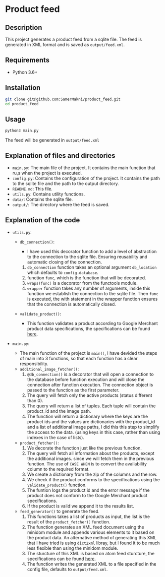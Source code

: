 # Product feed
## Description
This project generates a product feed from a sqlite file. The feed is generated in XML format and is saved as `output/feed.xml`.

## Requirements
- Python 3.6+

## Installation
```bash
git clone git@github.com:SamerMakni/product_feed.git
cd product_feed
```


## Usage
```bash
python3 main.py
```
The feed will be generated in `output/feed.xml`

## Explanation of files and directories
- `main.py`: The main file of the project. It contains the main function that ru,s when the project is executed.
- `config.py`: Contains the configuration of the project. It contains the path to the sqlite file and the path to the output directory.
- `README.md`: This file.
- `utils.py`: Contains utility functions.
- `data/`: Contains the sqlite file.
- `output/`: The directory where the feed is saved.

## Explanation of the code
- `utils.py`:
    - `db_connection()`:
        - I have used this decorator function to add a level of abstraction to the connection to the sqlite file. Ensuring reusability and automatic closing of the connection.
        1. `db_connection` function takes an optional argument `db_location` which defaults to `config.database`.
        2. function `func`, which is the function that will be decorated.
        3. `wraps(func)` is a decorator from the functools module.
        4. `wrapper` function takes any number of arguments, inside this function we establish the connection to the sqlite file. Then `func` is executed, the with statement in the wrapper function ensures that the connection is automatically closed.

    - `validate_product()`:
        - This function validates a product according to Google Merchant product data specifications, the specifications can be found [here](https://support.google.com/merchants/answer/7052112?hl=en).

- `main.py`:
    - The main function of the project is `main()`, I have devided the steps of main into 3 functions, so that each function has a clear responsibility.
    - `additional_image_fetcher()`:
        1. `@db_connection()` is a decorator that will open a connection to the database before function execution and will close the connection after function execution. The connection object is passed to the function as the first parameter.
        2. The query will fetch only the active products (status different than 0).
        3. The query will return a list of tuples. Each tuple will contain the product_id and the image path.
        4. The function will return a dictionary where the keys are the product ids and the values are dictionaries with the product_id and a list of additional image paths, I did this this step to simplify the access to the data. (using keys in this case, rather than using indexes in the case of lists).
    - `product_fetcher()`:
        1. We decorate the function just like the previous function.
        2. The query will fetch all information about the products, except the additional images. since we will fetch them in the previous function. The use of `CASE WHEN` is to convert the availability column to the required format.
        3. We create a dictionary from the zip of the columns and the row.
        4. We check if the product conforms to the specifications using the `validate_product()` function.
        5. The funtion logs the product id and the error message if the product does not conform to the Google Merchant product specifications.
        5. If the product is valid we append it to the results list.
    - `feed_generator()` to generate the feed.
        1. This functions takes a list of products as input, the list is the result of the `product_fetcher()` function.
        2. The function generates an XML feed document using the minidom module and appends various elements to it based on the product data. An alternative method of generating this XML that I have tried is using `dict2xml` libray, but I found it to be much less flexible than using the minidom module.
        4. The sturcture of this XML is based on atom feed sturcture, the specifications can be found [here](https://validator.w3.org/feed/docs/atom.html).
        5. The function writes the generated XML to a file specified in the config file, defaults to `output/feed.xml`.
